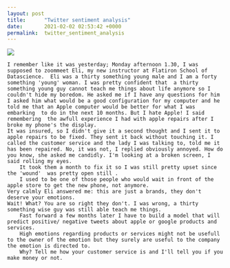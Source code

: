 ```yaml
---
layout: post
title:      "Twitter sentiment analysis"
date:       2021-02-02 02:53:42 +0000
permalink:  twitter_sentiment_analysis
---
```


![](https://imgur.com/0FZrIy7http://.png)

    I remember like it was yesterday; Monday afternoon 1.30, I was supposed to zoommeet Eli, my new instructor at Flatiron School of Datascience.  Eli was a thirty something young male and I am a forty something 'young' woman. I was pretty confident that  a thirty something young guy cannot teach me things about life anymore so I couldn't hide my boredom. He asked me if I have any questions for him I asked him what would be a good configuration for my computer and he told me that an Apple computer would be better for what I was embarking  to do in the next 10 months. But I hate Apple! I said remembering  the awfull experience I had with apple repairs after I broke my phone's the display. 
    It was insured, so I didn't give it a second thought and I sent it to apple repairs to be fixed. They sent it back without touching it. I called the customer service and the lady I was talking to, told me it has been repaired. No, it was not, I replied obviously annoyed. How do you know, she asked me candidly. I'm looking at a broken screen, I said rolling my eyes. 
		It took them a month to fix it so I was still pretty upset since the 'wound'  was pretty open still . 
		I used to be one of those people who would wait in front of the apple store to get the new phone, not anymore. 
    Very calmly Eli answered me: this are just a brands, they don't deserve your emotions.
    Wait! What? You are so right they don't. I was wrong, a thirty something wise guy was still able teach me things. 
		Fast forward a few months later I have to build a model that will predict positive/ negative tweets about apple or google products and services.
		High emotions regarding products or services might not be usefull to the owner of the emotion but they surely are useful to the company the emotion is directed to.
		Why? Tell me how your customer service is and I'll tell you if you make money or not.

